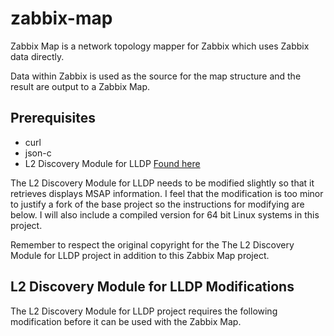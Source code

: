 ﻿# zabbix-map

Zabbix Map is a network topology mapper for Zabbix which uses Zabbix data directly.

Data within Zabbix is used as the source for the map structure and the result are output to a Zabbix Map.

## Prerequisites
 - curl
 - json-c
 - L2 Discovery Module for LLDP [Found here](https://share.zabbix.com/network_devices/l2-discovery-module-for-lldp)

The L2 Discovery Module for LLDP needs to be modified slightly so that it retrieves displays MSAP information. I feel that the modification is too minor to justify a fork of the base project so the instructions for modifying are below. I will also include a compiled version for 64 bit Linux systems in this project.

Remember to respect the original copyright for the The L2 Discovery Module for LLDP project in addition to this Zabbix Map project.

## L2 Discovery Module for LLDP Modifications
The  L2 Discovery Module for LLDP project requires the following modification before it can be used with the Zabbix Map.




